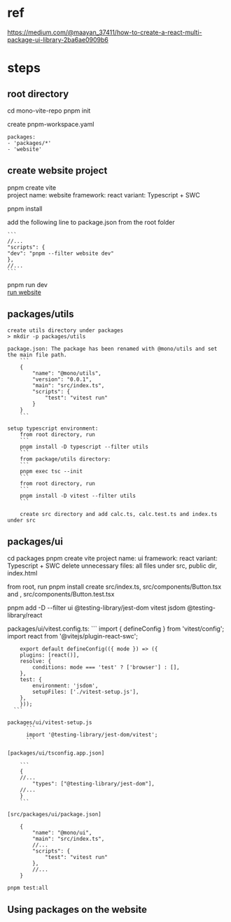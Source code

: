 # ref
https://medium.com/@maayan_37411/how-to-create-a-react-multi-package-ui-library-2ba6ae0909b6

# steps
## root directory
cd mono-vite-repo
pnpm init

create pnpm-workspace.yaml
  ```
  packages:
  - 'packages/*'
  - 'website'
  ```
## create website project
pnpm create vite  
    project name: website
    framework: react
    variant: Typescript + SWC

pnpm install    

add the following line to package.json from the root folder

    ```
    //...
    "scripts": {
    "dev": "pnpm --filter website dev"
    },
    //...
    ```
pnpm run dev    
[run website](http://localhost:5173/)


## packages/utils
    create utils directory under packages
    > mkdir -p packages/utils

    package.json: The package has been renamed with @mono/utils and set the main file path.
        ```
        {
            "name": "@mono/utils",
            "version": "0.0.1",
            "main": "src/index.ts",
            "scripts": {
                "test": "vitest run"
            }
        }
        ```

    setup typescript environment:
        from root directory, run
        ```
        pnpm install -D typescript --filter utils
        ```
        from package/utils directory:
        ```
        pnpm exec tsc --init
        ```
        from root directory, run
        ```
        pnpm install -D vitest --filter utils
        ```    

        create src directory and add calc.ts, calc.test.ts and index.ts under src

## packages/ui

   cd packages
   pnpm create vite
         project name: ui
        framework: react
        variant: Typescript + SWC
   delete unnecessary files: all files under src, public dir, index.html      

   from root, run pnpm install
   create src/index.ts, src/components/Button.tsx and , src/components/Button.test.tsx


   pnpm add -D --filter ui @testing-library/jest-dom vitest jsdom @testing-library/react

   packages/ui/vitest.config.ts:
      ```
        import { defineConfig } from 'vitest/config';
        import react from '@vitejs/plugin-react-swc';

        export default defineConfig(({ mode }) => ({
        plugins: [react()],
        resolve: {
            conditions: mode === 'test' ? ['browser'] : [],
        },
        test: {
            environment: 'jsdom',
            setupFiles: ['./vitest-setup.js'],
        },
        }));
      ```

    packages/ui/vitest-setup.js
          ```
          import '@testing-library/jest-dom/vitest';
          ```

    [packages/ui/tsconfig.app.json]

        ```
        {
        //...
            "types": ["@testing-library/jest-dom"],
        //...
        }
        ```

    [src/packages/ui/package.json]

        {
            "name": "@mono/ui",
            "main": "src/index.ts",
            //...
            "scripts": {
                "test": "vitest run"
            },
            //...
        }

    pnpm test:all

## Using packages on the website
